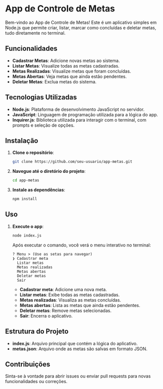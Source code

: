 
# App de Controle de Metas

Bem-vindo ao App de Controle de Metas! Este é um aplicativo simples em Node.js que permite criar, listar, marcar como concluídas e deletar metas, tudo diretamente no terminal.

## Funcionalidades

- **Cadastrar Metas**: Adicione novas metas ao sistema.
- **Listar Metas**: Visualize todas as metas cadastradas.
- **Metas Realizadas**: Visualize metas que foram concluídas.
- **Metas Abertas**: Veja metas que ainda estão pendentes.
- **Deletar Metas**: Exclua metas do sistema.

## Tecnologias Utilizadas

- **Node.js**: Plataforma de desenvolvimento JavaScript no servidor.
- **JavaScript**: Linguagem de programação utilizada para a lógica do app.
- **Inquirer.js**: Biblioteca utilizada para interagir com o terminal, com prompts e seleção de opções.

## Instalação

1. **Clone o repositório**:
   ```bash
   git clone https://github.com/seu-usuario/app-metas.git
   ```
2. **Navegue até o diretório do projeto**:
   ```bash
   cd app-metas
   ```
3. **Instale as dependências**:
   ```bash
   npm install
   ```

## Uso

1. **Execute o app**:
   ```bash
   node index.js
   ```

   Após executar o comando, você verá o menu interativo no terminal:

   ```
   ? Menu > (Use as setas para navegar)
   ❯ Cadastrar meta
     Listar metas
     Metas realizadas
     Metas abertas
     Deletar metas
     Sair
   ```

   - **Cadastrar meta**: Adicione uma nova meta.
   - **Listar metas**: Exibe todas as metas cadastradas.
   - **Metas realizadas**: Visualiza as metas concluídas.
   - **Metas abertas**: Lista as metas que ainda estão pendentes.
   - **Deletar metas**: Remove metas selecionadas.
   - **Sair**: Encerra o aplicativo.

## Estrutura do Projeto

- **index.js**: Arquivo principal que contém a lógica do aplicativo.
- **metas.json**: Arquivo onde as metas são salvas em formato JSON.

## Contribuições

Sinta-se à vontade para abrir issues ou enviar pull requests para novas funcionalidades ou correções.

